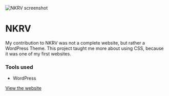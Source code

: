 ![NKRV screenshot](/images/work/nkrv_1920x1080_1444039117.jpg "NKRV screenshot")

# NKRV

My contribution to NKRV was not a complete website, but rather a WordPress Theme. 
This project taught me more about using CSS, because it was one of my first websites.

### Tools used
- WordPress

<a href="http://www.nkrv.nl/" target="_blank" class="link link--underline">View the website</a>


